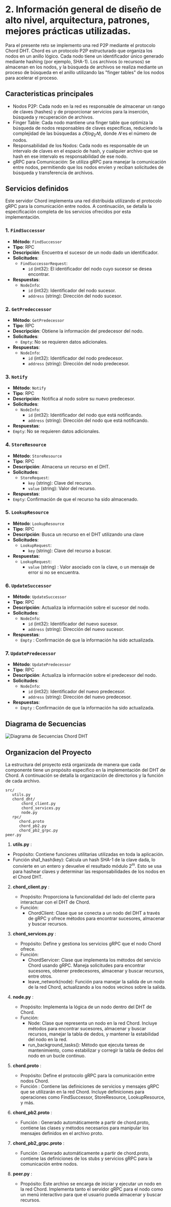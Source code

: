 # 2. Información general de diseño de alto nivel, arquitectura, patrones, mejores prácticas utilizadas.

Para el presente reto se implemento una red P2P mediante el protocolo Chord DHT. Chord es un protocolo P2P estructurado que organiza los nodos en un anillo lógico. Cada nodo tiene un identificador único generado mediante hashing (por ejemplo, SHA-1). Los archivos (o recursos) se almacenan en los nodos, y la búsqueda de archivos se realiza mediante un proceso de búsqueda en el anillo utilizando las "finger tables" de los nodos para acelerar el proceso.

## Caracteristicas principales
- Nodos P2P: Cada nodo en la red es responsable de almacenar un rango de claves (hashes) y de proporcionar servicios para la inserción, búsqueda y recuperación de archivos.
- Finger Table: Cada nodo mantiene una finger table que optimiza la búsqueda de nodos responsables de claves específicas, reduciendo la complejidad de las búsquedas a $𝑂(log_{2}𝑁)$, donde $𝑁$ es el número de nodos.
- Responsabilidad de los Nodos: Cada nodo es responsable de un intervalo de claves en el espacio de hash, y cualquier archivo que se hash en ese intervalo es responsabilidad de ese nodo.
- gRPC para Comunicación: Se utiliza gRPC para manejar la comunicación entre nodos, permitiendo que los nodos envíen y reciban solicitudes de búsqueda y transferencia de archivos.

## Servicios definidos
Este servidor Chord implementa una red distribuida utilizando el protocolo gRPC para la comunicación entre nodos. A continuación, se detalla la especificación completa de los servicios ofrecidos por esta implementación.

### 1. `FindSuccessor`

- **Método**: `FindSuccessor`
- **Tipo**: RPC
- **Descripción**: Encuentra el sucesor de un nodo dado un identificador.
- **Solicitudes**:
  - `FindSuccessorRequest`:
    - `id` (int32): El identificador del nodo cuyo sucesor se desea encontrar.
- **Respuestas**:
  - `NodeInfo`:
    - `id` (int32): Identificador del nodo sucesor.
    - `address` (string): Dirección del nodo sucesor.

### 2. `GetPredeccessor`

- **Método**: `GetPredecessor`
- **Tipo**: RPC
- **Descripción**: Obtiene la información del predecesor del nodo.
- **Solicitudes**:
  - `Empty`: No se requieren datos adicionales.
- **Respuestas**:
  - `NodeInfo`:
    - `id` (int32): Identificador del nodo predecesor.
    - `address` (string): Dirección del nodo predecesor.

### 3. `Notify`

- **Método**: `Notify`
- **Tipo**: RPC
- **Descripción**: Notifica al nodo sobre su nuevo predecesor.
- **Solicitudes**:
    - `NodeInfo`:
       - `id` (int32): Identificador del nodo que está notificando.
       - `address` (string): Dirección del nodo que está notificando.
- **Respuestas**:
 - `Empty`: No se requieren datos adicionales.

### 4. `StoreResource`

- **Método**: `StoreResource`
- **Tipo**: RPC
- **Descripción**: Almacena un recurso en el DHT.
- **Solicitudes**:
    - `StoreRequest`:
       - `key` (string): Clave del recurso.
       - `value` (string):  Valor del recurso.
- **Respuestas**:
 - `Empty`: Confirmación de que el recurso ha sido almacenado.

### 5. `LookupResource`

- **Método**: `LookupResource`
- **Tipo**: RPC
- **Descripción**: Busca un recurso en el DHT utilizando una clave
- **Solicitudes**:
    - `LookupRequest`:
       - `key` (string): Clave del recurso a buscar.
- **Respuestas**:
    - `LookupRequest`:
       - `value` (string) : Valor asociado con la clave, o un mensaje de error si no se encuentra.

### 6. `UpdateSuccessor`

- **Método**: `UpdateSuccessor`
- **Tipo**: RPC
- **Descripción**: Actualiza la información sobre el sucesor del nodo.
- **Solicitudes**:
    - `NodeInfo`:
       - `id` (int32): Identificador del nuevo sucesor.
       - `address` (string): Dirección del nuevo sucesor.
- **Respuestas**:
    - `Empty` : Confirmación de que la información ha sido actualizada.

### 7. `UpdatePredecessor`

- **Método**: `UpdatePredecessor`
- **Tipo**: RPC
- **Descripción**: Actualiza la información sobre el predecesor del nodo.
- **Solicitudes**:
    - `NodeInfo`:
       - `id` (int32): Identificador del nuevo predecesor.
       - `address` (string): Dirección del nuevo predecesor.
- **Respuestas**:
    - `Empty` : Confirmación de que la información ha sido actualizada.
      
## Diagrama de Secuencias
![Diagrama de Secuencias Chord DHT](https://www.planttext.com/api/plantuml/png/fLPDRzim3BtxLn0znK3MxLmWGu6Y6J84sT2ikmn3eCPq8yILF4bEb_twKVANP2UEr_MGHZJvI3u-qRdLXYbJl6GHsngfu56ZYd8oyItFcJ1mjP89NW7JOB-4Z-vsKYMmHdNWszB7MIf3wBikjblKcb8qW8sfZ_nLOO9TVy_e8gBPp3s4EuNCS2c0YGG-IowuU0QpGrYXUPLg3xDP5DdEuDt7Ck86rhRlyZ0HzBdXoHHOaYZ2tvWTrnjhRKsIy9IpnP6BQg4MWXlEClw7e3oKAQHK1mKPzfGHKjwMFmLTznv7B3EmIA4gWcg53n7GNoUBxQjfQBAIWWh1J6FW6r3Q2vfpaJGU3_YhG6seubcLEeuTLeX1eFvG2JD06GiQO9merFvRY5Jw19ufPp02HJ8mdhaR27op0nbmyuJsladlv4QgUUBaKyhDokeSyxKdQU8J6WynZYuH7Fh3vFubDySu6asX9pIdQl_S47MHrb4evxfVISFJevLfXTPSCVUbZh_CnMYWI-mu4jqC7r3BGf7NbnoL6wG-lI2amjPviiVZ50uiA_eBeEEwb5kMPLIq9ZjxnXyK-XDcTR1ttu5heFfpAe6J926bSTkzHG6dLa2P9olXBr_-kLIlp2ve6rRTJ9Zu9x-fSPU_Ygv96GORDnDxPRlaBwNS5td8Ve_soibje1ORP0hE-mqykofkAAqfb83ljfLcYjVFw5gCHwpTclcomeRwu5XXZI6zZgl9E8TpYUy6nnA1aqgFGqlsVCG0PUL4wQOjaHr6l8hlVtDJFm-cjgENlhTsWhoT7mC4yvWdpA0dX7PfD6zRjpdQKxi-B7GNiZ-8CiNRCtG7r6-YlH9T8XhCGULL90JlZtzQwUCKMQRvtopZzqD7RQkQb0nJu-GbAlb4j-HkVyx-1G00)


## Organizacion del Proyecto
La estructura del proyecto está organizada de manera que cada componente tiene un propósito específico en la implementación del DHT de Chord. A continuación se detalla la organización de directorios y la función de cada archivo.

```
src/
   utils.py
   chord_dht/
       chord_client.py
       chord_services.py
       node.py
   rpc/
      chord.proto
      chord_pb2.py
      chord_pb2_grpc.py
peer.py
```

1. **utils.py** :
  - Propósito: Contiene funciones utilitarias utilizadas en toda la aplicación.
  - Función sha1_hash(key): Calcula un hash SHA-1 de la clave dada, lo convierte en un entero y devuelve el resultado módulo $2^m$. Esto se usa para hashear claves y determinar las responsabilidades de los nodos en el Chord DHT.

2. **chord_client.py** :
   - Propósito: Proporciona la funcionalidad del lado del cliente para interactuar con el DHT de Chord.
   - Función:
      - ChordClient: Clase que se conecta a un nodo del DHT a través de gRPC y ofrece métodos para encontrar sucesores, almacenar y buscar recursos.

3. **chord_services.py** :
   - Propósito: Define y gestiona los servicios gRPC que el nodo Chord ofrece.
   - Función:
      - ChordServicer: Clase que implementa los métodos del servicio Chord usando gRPC. Maneja solicitudes para encontrar sucesores, obtener predecesores, almacenar y buscar recursos, entre otros.
      - leave_network(node): Función para manejar la salida de un nodo de la red Chord, actualizando a los nodos vecinos sobre la salida.

4. **node.py** :
   - Propósito: Implementa la lógica de un nodo dentro del DHT de Chord.
   - Función:
      - Node: Clase que representa un nodo en la red Chord. Incluye métodos para encontrar sucesores, almacenar y buscar recursos, manejar la tabla de dedos, y mantener la estabilidad del nodo en la red.
      - run_background_tasks(): Método que ejecuta tareas de mantenimiento, como estabilizar y corregir la tabla de dedos del nodo en un bucle continuo.

5. **chord.proto** :
   - Propósito: Define el protocolo gRPC para la comunicación entre nodos Chord.
   - Función : Contiene las definiciones de servicios y mensajes gRPC que se utilizarán en la red Chord. Incluye definiciones para operaciones como FindSuccessor, StoreResource, LookupResource, y más.

6. **chord_pb2.proto** :
   - Función : Generado automáticamente a partir de chord.proto, contiene las clases y métodos necesarios para manipular los mensajes definidos en el archivo proto.

7. **chord_pb2_grpc.proto** :
   - Función : Generado automáticamente a partir de chord.proto, contiene las definiciones de los stubs y servicios gRPC para la comunicación entre nodos.

8. **peer.py** :
   - Propósito: Este archivo se encarga de iniciar y ejecutar un nodo en la red Chord. Implementa tanto el servidor gRPC para el nodo como un menú interactivo para que el usuario pueda almacenar y buscar recursos. 

